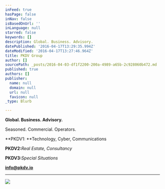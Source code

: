 ```yaml
---
inFeed: true
hasPage: false
inNav: false
isBasedOnUrl: ''
inLanguage: null
starred: false
keywords: []
description: Global. Business. Advisory.
datePublished: '2016-04-17T13:29:35.994Z'
dateModified: '2016-04-17T13:27:46.964Z'
title: PKDV Group
author: []
sourcePath: _posts/2016-04-03-df1f2200-200a-4989-a65b-2c928060b472.md
published: true
authors: []
publisher:
  name: null
  domain: null
  url: null
  favicon: null
_type: Blurb

---
```

**Global. Business. Advisory.**

Seasoned. Commercial. Operators.

**PKDV1: **Technology, Cyber, Communications

**PKDV2:**_Real Estate, Consultancy_

**PKDV3:**_Special Situations_

**info@pkdv.io**

****
![](https://the-grid-user-content.s3-us-west-2.amazonaws.com/11289877-b346-4663-97df-8abde8141bc3.jpg)